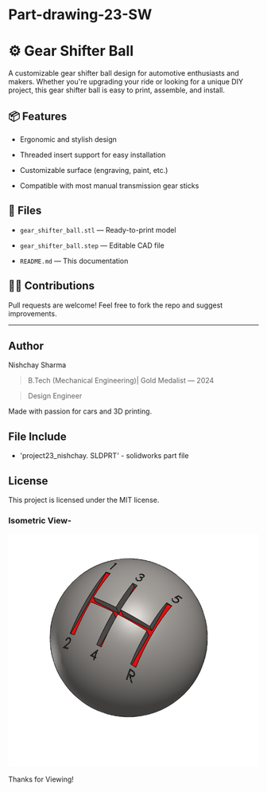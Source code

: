 # Part-drawing-23-SW

# ⚙️ Gear Shifter Ball

A customizable gear shifter ball design for automotive enthusiasts and makers. Whether you're upgrading your ride or looking for a unique DIY project, this gear shifter ball is easy to print, assemble, and install.

## 📦 Features

- Ergonomic and stylish design

- Threaded insert support for easy installation

- Customizable surface (engraving, paint, etc.)

- Compatible with most manual transmission gear sticks






## 📁 Files

- `gear_shifter_ball.stl` — Ready-to-print model

- `gear_shifter_ball.step` — Editable CAD file

- `README.md` — This documentation


## 🧑‍💻 Contributions

Pull requests are welcome! Feel free to fork the repo and suggest improvements.


---

 

## Author

Nishchay Sharma

>B.Tech (Mechanical Engineering)| Gold Medalist — 2024

>Design Engineer

Made with passion for cars and 3D printing. 

## File Include
- 'project23_nishchay.  SLDPRT' -
solidworks part file

## License
This project is licensed under the MIT license.


### Isometric View-
![Isometric View](part23.png)


Thanks for Viewing!